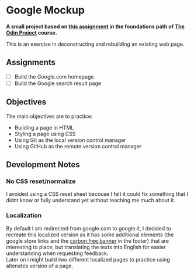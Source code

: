 # Google Mockup
**A small project based on [this assignment](https://www.theodinproject.com/paths/foundations/courses/foundations/lessons/html-css#assignment "Project: Google Homepage") in the foundations path of [The Odin Project](https://www.theodinproject.com) course.**

This is an exercise in deconstructing and rebuilding an existing web page.

## Assignments

- [ ] Build the Google.com homepage
- [ ] Build the Google search result page

## Objectives

The main objectives are to practice:
- Building a page in HTML
- Styling a page using CSS
- Using Git as the local version control manager
- Using GitHub as the remote version control manager

## Development Notes

### No CSS reset/normalize
I avoided using a CSS reset sheet becouse I felt it could fix something that I didnt know or fully understand yet without teaching me much about it.

### Localization
By default I am redirected from google.com to google.it, I decided to recreate this localized version as it has some additional elements (the google store links and the [carbon free banner]() in the footer) that are interesting to place, but translating the texts into English for easier understanding when requesting feedback.  
Later on i might build two different localized pages to practice using altenates version of a page.

### 

